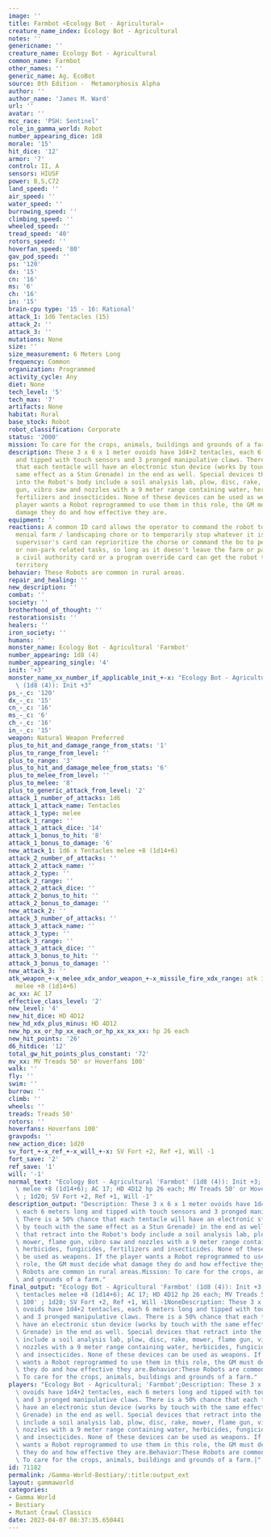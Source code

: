 ```yaml
---
image: ''
title: Farmbot «Ecology Bot - Agricultural»
creature_name_index: Ecology Bot - Agricultural
notes: ''
genericname: ''
creature_name: Ecology Bot - Agricultural
common_name: Farmbot
other_names: ''
generic_name: Ag. EcoBot
source: 0th Edition -  Metamorphosis Alpha
author: ''
author_name: 'James M. Ward'
url: ''
avatar: ''
mcc_race: 'PSH: Sentinel'
role_in_gamma_world: Robot
number_appearing_dice: 1d8
morale: '15'
hit_dice: '12'
armor: '7'
control: II, A
sensors: HIUSF
power: B,S,C72
land_speed: ''
air_speed: ''
water_speed: ''
burrowing_speed: ''
climbing_speed: ''
wheeled_speed: ''
tread_speed: '40'
rotors_speed: ''
hoverfan_speed: '80'
gav_pod_speed: ''
ps: '120'
dx: '15'
cn: '16'
ms: '6'
ch: '16'
in: '15'
brain-cpu type: '15 - 16: Rational'
attack_1: 1d6 Tentacles (15)
attack_2: ''
attack_3: ''
mutations: None
size: ''
size_measurement: 6 Meters Long
frequency: Common
organization: Programmed
activity_cycle: Any
diet: None
tech_level: '5'
tech_max: '7'
artifacts: None
habitat: Rural
base_stock: Robot
robot_classification: Corporate
status: '2000'
mission: To care for the crops, animals, buildings and grounds of a farm.
description: These 3 x 6 x 1 meter ovoids have 1d4+2 tentacles, each 6 meters long
  and tipped with touch sensors and 3 pronged manipulative claws. There is a 50% chance
  that each tentacle will have an electronic stun device (works by touch with the
  same effect as a Stun Grenade) in the end as well. Special devices that retract
  into the Robot's body include a soil analysis lab, plow, disc, rake, mower, flame
  gun, vibro saw and nozzles with a 9 meter range containing water, herbicides, fungicides,
  fertilizers and insecticides. None of these devices can be used as weapons. If the
  player wants a Robot reprogrammed to use them in this role, the GM must decide what
  damage they do and how effective they are.
equipment: ''
reactions: A common ID card allows the operator to command the robot to perform any
  menial farm / landscaping chore or to temporarily stop whatever it is doing.  A
  supervisor's card can reprioritize the chorse or command the bo to perform nonfarm-related
  or non-park related tasks, so long as it doesn't leave the farm or park property.Only
  a civil authority card or a program override card can get the robot to leave its
  territory
behavior: These Robots are common in rural areas.
repair_and_healing: ''
new_description: ''
combat: ''
society: ''
brotherhood_of_thought: ''
restorationsist: ''
healers: ''
iron_society: ''
humans: ''
monster_name: Ecology Bot - Agricultural 'Farmbot'
number_appearing: 1d8 (4)
number_appearing_single: '4'
init: '+3'
monster_name_xx_number_if_applicable_init_+-x: "Ecology Bot - Agricultural 'Farmbot'\
  \ (1d8 (4)): Init +3"
ps_-_c: '120'
dx_-_c: '15'
cn_-_c: '16'
ms_-_c: '6'
ch_-_c: '16'
in_-_c: '15'
weapon: Natural Weapon Preferred
plus_to_hit_and_damage_range_from_stats: '1'
plus_to_range_from_level: ''
plus_to_range: '3'
plus_to_hit_and_damage_melee_from_stats: '6'
plus_to_melee_from_level: ''
plus_to_melee: '8'
plus_to_generic_attack_from_level: '2'
attack_1_number_of_attacks: 1d6
attack_1_attack_name: Tentacles
attack_1_type: melee
attack_1_range: ''
attack_1_attack_dice: '14'
attack_1_bonus_to_hit: '8'
attack_1_bonus_to_damage: '6'
new_attack_1: 1d6 x Tentacles melee +8 (1d14+6)
attack_2_number_of_attacks: ''
attack_2_attack_name: ''
attack_2_type: ''
attack_2_range: ''
attack_2_attack_dice: ''
attack_2_bonus_to_hit: ''
attack_2_bonus_to_damage: ''
new_attack_2: ''
attack_3_number_of_attacks: ''
attack_3_attack_name: ''
attack_3_type: ''
attack_3_range: ''
attack_3_attack_dice: ''
attack_3_bonus_to_hit: ''
attack_3_bonus_to_damage: ''
new_attack_3: ''
atk_weapon_+-x_melee_xdx_andor_weapon_+-x_missile_fire_xdx_range: atk 1d6 x tentacles
  melee +8 (1d14+6)
ac_xx: AC 17
effective_class_level: '2'
new_level: '4'
new_hit_dice: HD 4D12
new_hd_xdx_plus_minus: HD 4D12
new_hp_xx_or_hp_xx_each_or_hp_xx_xx_xx: hp 26 each
new_hit_points: '26'
d6_hitdice: '12'
total_gw_hit_points_plus_constant: '72'
mv_xx: MV Treads 50' or Hoverfans 100'
walk: ''
fly: ''
swim: ''
burrow: ''
climb: ''
wheels: ''
treads: Treads 50'
rotors: ''
hoverfans: Hoverfans 100'
gravpods: ''
new_action_dice: 1d20
sv_fort_+-x_ref_+-x_will_+-x: SV Fort +2, Ref +1, Will -1
fort_save: '2'
ref_save: '1'
will: '-1'
normal_text: "Ecology Bot - Agricultural 'Farmbot' (1d8 (4)): Init +3; atk 1d6 x tentacles\
  \ melee +8 (1d14+6); AC 17; HD 4D12 hp 26 each; MV Treads 50' or Hoverfans 100'\
  \ ; 1d20; SV Fort +2, Ref +1, Will -1"
description_output: "Description: These 3 x 6 x 1 meter ovoids have 1d4+2 tentacles,\
  \ each 6 meters long and tipped with touch sensors and 3 pronged manipulative claws.\
  \ There is a 50% chance that each tentacle will have an electronic stun device (works\
  \ by touch with the same effect as a Stun Grenade) in the end as well. Special devices\
  \ that retract into the Robot's body include a soil analysis lab, plow, disc, rake,\
  \ mower, flame gun, vibro saw and nozzles with a 9 meter range containing water,\
  \ herbicides, fungicides, fertilizers and insecticides. None of these devices can\
  \ be used as weapons. If the player wants a Robot reprogrammed to use them in this\
  \ role, the GM must decide what damage they do and how effective they are.Behavior:These\
  \ Robots are common in rural areas.Mission: To care for the crops, animals, buildings\
  \ and grounds of a farm."
final_output: "Ecology Bot - Agricultural 'Farmbot' (1d8 (4)): Init +3; atk 1d6 x\
  \ tentacles melee +8 (1d14+6); AC 17; HD 4D12 hp 26 each; MV Treads 50' or Hoverfans\
  \ 100' ; 1d20; SV Fort +2, Ref +1, Will -1NoneDescription: These 3 x 6 x 1 meter\
  \ ovoids have 1d4+2 tentacles, each 6 meters long and tipped with touch sensors\
  \ and 3 pronged manipulative claws. There is a 50% chance that each tentacle will\
  \ have an electronic stun device (works by touch with the same effect as a Stun\
  \ Grenade) in the end as well. Special devices that retract into the Robot's body\
  \ include a soil analysis lab, plow, disc, rake, mower, flame gun, vibro saw and\
  \ nozzles with a 9 meter range containing water, herbicides, fungicides, fertilizers\
  \ and insecticides. None of these devices can be used as weapons. If the player\
  \ wants a Robot reprogrammed to use them in this role, the GM must decide what damage\
  \ they do and how effective they are.Behavior:These Robots are common in rural areas.Mission:\
  \ To care for the crops, animals, buildings and grounds of a farm."
players: "Ecology Bot - Agricultural; 'Farmbot';Description: These 3 x 6 x 1 meter\
  \ ovoids have 1d4+2 tentacles, each 6 meters long and tipped with touch sensors\
  \ and 3 pronged manipulative claws. There is a 50% chance that each tentacle will\
  \ have an electronic stun device (works by touch with the same effect as a Stun\
  \ Grenade) in the end as well. Special devices that retract into the Robot's body\
  \ include a soil analysis lab, plow, disc, rake, mower, flame gun, vibro saw and\
  \ nozzles with a 9 meter range containing water, herbicides, fungicides, fertilizers\
  \ and insecticides. None of these devices can be used as weapons. If the player\
  \ wants a Robot reprogrammed to use them in this role, the GM must decide what damage\
  \ they do and how effective they are.Behavior:These Robots are common in rural areas.Mission:\
  \ To care for the crops, animals, buildings and grounds of a farm.|"
id: 71182
permalink: /Gamma-World-Bestiary/:title:output_ext
layout: gammaworld
categories:
- Gamma World
- Bestiary
- Mutant Crawl Classics
date: 2023-04-07 08:37:35.650441
---
```

